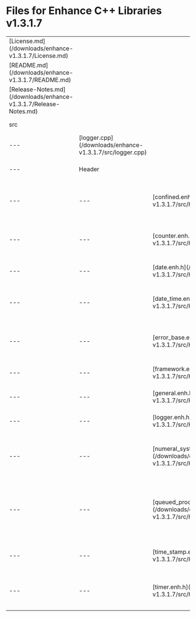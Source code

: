 # Files for Enhance C++ Libraries v1.3.1.7 

<table>
  <tr>
    <td>[License.md](/downloads/enhance-v1.3.1.7/License.md)</td>
	<td></td>
	<td></td>
	<td>Apache License</td>
  </tr>
  <tr>
    <td>[README.md](/downloads/enhance-v1.3.1.7/README.md)</td>
	<td></td>
	<td></td>
	<td>Features and other info</td>
  </tr>
  <tr>
    <td>[Release-Notes.md](/downloads/enhance-v1.3.1.7/Release-Notes.md)</td>
	<td></td>
	<td></td>
	<td>Change Log for this version</td>
  </tr>
  <tr>
    <td>src</td>
	<td></td>
	<td></td>
	<td>The library files</td>
  </tr>
  <tr>
    <td>---</td>
	<td>[logger.cpp](/downloads/enhance-v1.3.1.7/src/logger.cpp)</td>
	<td></td>
	<td>The source file for logger.cpp</td>
  </tr>
  <tr>
    <td>---</td>
	<td>Header</td>
	<td></td>
	<td>The Header files for library files</td>
  </tr>
  <tr>
    <td>---</td>
	<td>---</td>
	<td>[confined.enh.h](/downloads/enhance-v1.3.1.7/src/Header/confined.enh.h)</td>
	<td>The header file for confined types (range limited)</td>
  </tr>
  <tr>
    <td>---</td>
	<td>---</td>
	<td>[counter.enh.h](/downloads/enhance-v1.3.1.7/src/Header/counter.enh.h)</td>
	<td>The header file for counter class (counts sec, min, hr, days)</td>
  </tr>
  <tr>
    <td>---</td>
	<td>---</td>
	<td>[date.enh.h](/downloads/enhance-v1.3.1.7/src/Header/date.enh.h)</td>
	<td>The header file for date type</td>
  </tr>
  <tr>
    <td>---</td>
	<td>---</td>
	<td>[date_time.enh.h](/downloads/enhance-v1.3.1.7/src/Header/date_time.enh.h)</td>
	<td>The header file for combined date and time class</td>
  </tr>
  <tr>
    <td>---</td>
	<td>---</td>
	<td>[error_base.enh.h](/downloads/enhance-v1.3.1.7/src/Header/error_base.enh.h)</td>
	<td>The header file for error tracking classes and utilites</td>
  </tr>
  <tr>
    <td>---</td>
	<td>---</td>
	<td>[framework.enh.h](/downloads/enhance-v1.3.1.7/src/Header/framework.enh.h)</td>
	<td>The header file for version info class</td>
  </tr>
  <tr>
    <td>---</td>
	<td>---</td>
	<td>[general.enh.h](/downloads/enhance-v1.3.1.7/src/Header/general.enh.h)</td>
	<td>The header file for general utilites</td>
  </tr>
  <tr>
    <td>---</td>
	<td>---</td>
	<td>[logger.enh.h](/downloads/enhance-v1.3.1.7/src/Header/logger.enh.h)</td>
	<td>The header file for logging utilites</td>
  </tr>
  <tr>
    <td>---</td>
	<td>---</td>
	<td>[numeral_system.enh.h](/downloads/enhance-v1.3.1.7/src/Header/numeral_system.enh.h)</td>
	<td>The header file for different base number representation class</td>
  </tr>
  <tr>
    <td>---</td>
	<td>---</td>
	<td>[queued_process.enh.h](/downloads/enhance-v1.3.1.7/src/Header/queued_process.enh.h)</td>
	<td>The header file for queued execution in another thread (delegate jobs)</td>
  </tr>
  <tr>
    <td>---</td>
	<td>---</td>
	<td>[time_stamp.enh.h](/downloads/enhance-v1.3.1.7/src/Header/time_stamp.enh.h)</td>
	<td>The header file for time representation class</td>
  </tr>
  <tr>
    <td>---</td>
	<td>---</td>
	<td>[timer.enh.h](/downloads/enhance-v1.3.1.7/src/Header/timer.enh.h)</td>
	<td>The header file for timer class (periodic notify) class</td>
  </tr>
</table>
  
  